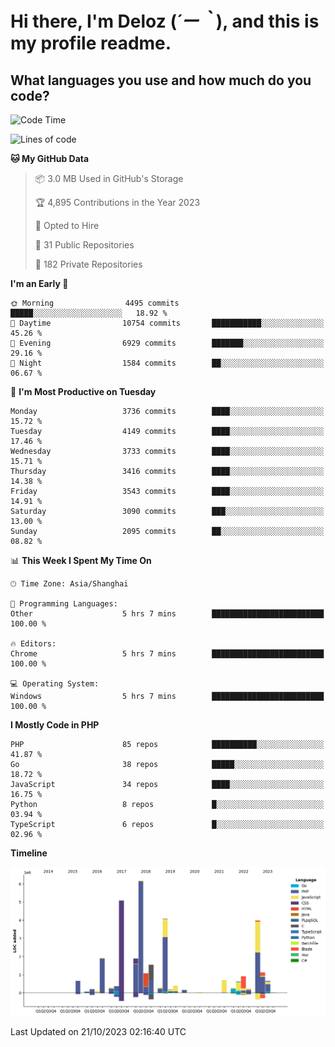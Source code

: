 # **Hi there, I'm Deloz (*´ー｀*), and this is my profile readme.**

## **What languages you use and how much do you code?**

<!--START_SECTION:waka-->
![Code Time](http://img.shields.io/badge/Code%20Time-2%2C615%20hrs%2017%20mins-blue)

![Lines of code](https://img.shields.io/badge/From%20Hello%20World%20I%27ve%20Written-32.9%20million%20lines%20of%20code-blue)

**🐱 My GitHub Data** 

> 📦 3.0 MB Used in GitHub's Storage 
 > 
> 🏆 4,895 Contributions in the Year 2023
 > 
> 💼 Opted to Hire
 > 
> 📜 31 Public Repositories 
 > 
> 🔑 182 Private Repositories 
 > 
**I'm an Early 🐤** 

```text
🌞 Morning                4495 commits        █████░░░░░░░░░░░░░░░░░░░░   18.92 % 
🌆 Daytime                10754 commits       ███████████░░░░░░░░░░░░░░   45.26 % 
🌃 Evening                6929 commits        ███████░░░░░░░░░░░░░░░░░░   29.16 % 
🌙 Night                  1584 commits        ██░░░░░░░░░░░░░░░░░░░░░░░   06.67 % 
```
📅 **I'm Most Productive on Tuesday** 

```text
Monday                   3736 commits        ████░░░░░░░░░░░░░░░░░░░░░   15.72 % 
Tuesday                  4149 commits        ████░░░░░░░░░░░░░░░░░░░░░   17.46 % 
Wednesday                3733 commits        ████░░░░░░░░░░░░░░░░░░░░░   15.71 % 
Thursday                 3416 commits        ████░░░░░░░░░░░░░░░░░░░░░   14.38 % 
Friday                   3543 commits        ████░░░░░░░░░░░░░░░░░░░░░   14.91 % 
Saturday                 3090 commits        ███░░░░░░░░░░░░░░░░░░░░░░   13.00 % 
Sunday                   2095 commits        ██░░░░░░░░░░░░░░░░░░░░░░░   08.82 % 
```


📊 **This Week I Spent My Time On** 

```text
🕑︎ Time Zone: Asia/Shanghai

💬 Programming Languages: 
Other                    5 hrs 7 mins        █████████████████████████   100.00 % 

🔥 Editors: 
Chrome                   5 hrs 7 mins        █████████████████████████   100.00 % 

💻 Operating System: 
Windows                  5 hrs 7 mins        █████████████████████████   100.00 % 
```

**I Mostly Code in PHP** 

```text
PHP                      85 repos            ██████████░░░░░░░░░░░░░░░   41.87 % 
Go                       38 repos            █████░░░░░░░░░░░░░░░░░░░░   18.72 % 
JavaScript               34 repos            ████░░░░░░░░░░░░░░░░░░░░░   16.75 % 
Python                   8 repos             █░░░░░░░░░░░░░░░░░░░░░░░░   03.94 % 
TypeScript               6 repos             █░░░░░░░░░░░░░░░░░░░░░░░░   02.96 % 
```



**Timeline**

![Lines of Code chart](https://raw.githubusercontent.com/deloz/deloz/main/assets/bar_graph.png)


 Last Updated on 21/10/2023 02:16:40 UTC
<!--END_SECTION:waka-->

